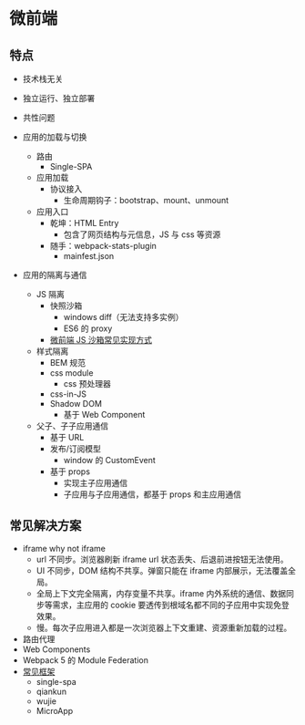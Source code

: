 # 微前端

## 特点

- 技术栈无关
- 独立运行、独立部署

- 共性问题
- 应用的加载与切换
  - 路由
    - Single-SPA
  - 应用加载
    - 协议接入
      - 生命周期钩子：bootstrap、mount、unmount
  - 应用入口
    - 乾坤：HTML Entry
      - 包含了网页结构与元信息，JS 与 css 等资源
    - 随手：webpack-stats-plugin
      - mainfest.json
- 应用的隔离与通信
  - JS 隔离
    - 快照沙箱
      - windows diff（无法支持多实例）
      - ES6 的 proxy
    - [微前端 JS 沙箱常见实现方式][JS沙箱]
  - 样式隔离
    - BEM 规范
    - css module
      - css 预处理器
    - css-in-JS
    - Shadow DOM
      - 基于 Web Component
  - 父子、子子应用通信
    - 基于 URL
    - 发布/订阅模型
      - window 的 CustomEvent
    - 基于 props
      - 实现主子应用通信
      - 子应用与子应用通信，都基于 props 和主应用通信

## 常见解决方案

- iframe
  why not iframe
  - url 不同步。浏览器刷新 iframe url 状态丢失、后退前进按钮无法使用。
  - UI 不同步，DOM 结构不共享。弹窗只能在 iframe 内部展示，无法覆盖全局。
  - 全局上下文完全隔离，内存变量不共享。iframe 内外系统的通信、数据同步等需求，主应用的 cookie 要透传到根域名都不同的子应用中实现免登效果。
  - 慢。每次子应用进入都是一次浏览器上下文重建、资源重新加载的过程。
- 路由代理
- Web Components
- Webpack 5 的 Module Federation
- [常见框架]
  - single-spa
  - qiankun
  - wujie
  - MicroApp

[JS沙箱]: https://juejin.cn/post/7350354672862363700
[常见框架]: https://mp.weixin.qq.com/s/997pVVxdgpOH6ZsDsFAh2g
